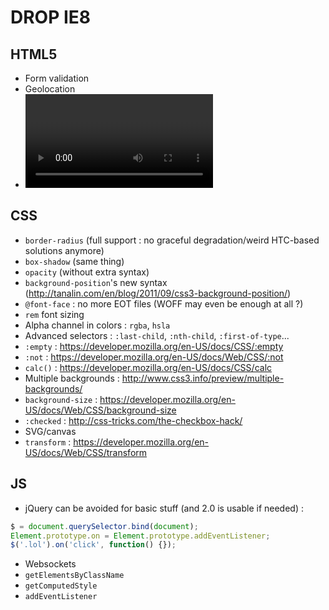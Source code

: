 # DROP IE8

## HTML5

- Form validation
- Geolocation
- <video> && <audio>

## CSS

- `border-radius` (full support : no graceful degradation/weird HTC-based solutions anymore)
- `box-shadow` (same thing)
- `opacity` (without extra syntax)
- `background-position`'s new syntax (http://tanalin.com/en/blog/2011/09/css3-background-position/)
- `@font-face` : no more EOT files (WOFF may even be enough at all ?)
- `rem` font sizing
- Alpha channel in colors : `rgba`, `hsla`
- Advanced selectors : `:last-child`, `:nth-child`, `:first-of-type`...
- `:empty` : https://developer.mozilla.org/en-US/docs/CSS/:empty
- `:not` : https://developer.mozilla.org/en-US/docs/Web/CSS/:not
- `calc()` : https://developer.mozilla.org/en-US/docs/CSS/calc
- Multiple backgrounds : http://www.css3.info/preview/multiple-backgrounds/
- `background-size` : https://developer.mozilla.org/en-US/docs/Web/CSS/background-size
- `:checked` : http://css-tricks.com/the-checkbox-hack/
- SVG/canvas
- `transform` : https://developer.mozilla.org/en-US/docs/Web/CSS/transform

## JS

- jQuery can be avoided for basic stuff (and 2.0 is usable if needed) :

```javascript
$ = document.querySelector.bind(document);
Element.prototype.on = Element.prototype.addEventListener;
$('.lol').on('click', function() {});
```

- Websockets
- `getElementsByClassName`
- `getComputedStyle`
- `addEventListener`
